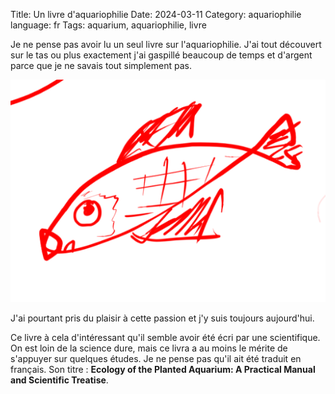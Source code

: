 Title: Un livre d'aquariophilie
Date: 2024-03-11
Category: aquariophilie
language: fr
Tags: aquarium, aquariophilie, livre

Je ne pense pas avoir lu un seul livre sur l'aquariophilie. J'ai tout 
découvert sur le tas ou plus exactement j'ai gaspillé beaucoup de temps et 
d'argent parce que je ne savais tout simplement pas.

![dessin poisson simple](../images/324234234SDFSDF2354234SDFSDFGSG.png)

J'ai pourtant pris du plaisir à cette passion et j'y suis toujours aujourd'hui.

Ce livre à cela d'intéressant qu'il semble avoir été écri par une 
scientifique. On est loin de la science dure, mais ce livra a au moins le 
mérite de s'appuyer sur quelques études. Je ne pense pas qu'il ait été 
traduit en français. Son titre : **Ecology of the Planted Aquarium: A 
Practical Manual and Scientific Treatise**.
